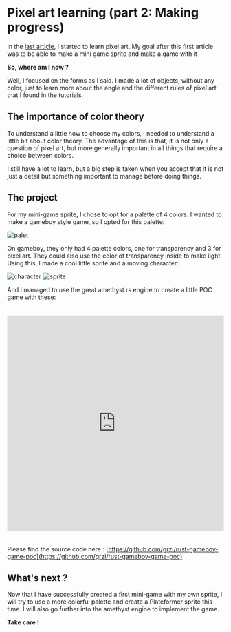 # Pixel art learning (part 2: Making progress)

In the [last article](https://www.wootlab.io/blog/pixel-art-learning-1), I started to learn pixel art. My goal after this first article was to be able to make a mini game sprite and make a game with it

**So, where am I now ?**

Well, I focused on the forms as I said. I made a lot of objects, without any color, just to learn more about the angle and the different rules of pixel art that I found in the tutorials.

## The importance of color theory

To understand a little how to choose my colors, I needed to understand a little bit about color theory. The advantage of this is that, it is not only a question of pixel art, but more generally important in all things that require a choice between colors.
 
I still have a lot to learn, but a big step is taken when you accept that it is not just a detail but something important to manage before doing things.

## The project

For my mini-game sprite, I chose to opt for a palette of 4 colors. I wanted to make a gameboy style game, so I opted for this palette:

<img src="https://storage.googleapis.com/wootlab-io-production.appspot.com/palette.png" class="pixel-art-img" alt="palet"/>

On gameboy, they only had 4 palette colors, one for transparency and 3 for pixel art. They could also use the color of transparency inside to make light. Using this, I made a cool little sprite and a moving character:

<img src="https://storage.googleapis.com/wootlab-io-production.appspot.com/character-gameboy.gif" class="pixel-art-img" alt="character"/>
<img src="https://storage.googleapis.com/wootlab-io-production.appspot.com/sprite_gameboy.png" class="pixel-art-img" alt="sprite"/>

And I managed to use the great amethyst.rs engine to create a little POC game with these:
<div class="post-video">
    <iframe src="https://www.youtube.com/embed/flCVrOKkf88" frameborder="0" allow="accelerometer; autoplay; encrypted-media; gyroscope; picture-in-picture" allowfullscreen="" style="
    margin-top: 20px;
    margin-bottom:20px;
    width:100%;
    height:500px;
"></iframe>
</div>

Please find the source code here : [https://github.com/grzi/rust-gameboy-game-poc](https://github.com/grzi/rust-gameboy-game-poc)

## What's next ?

Now that I have successfully created a first mini-game with my own sprite, I will try to use a more colorful palette and create a Plateformer sprite this time. I will also go further into the amethyst engine to implement the game.

**Take care !**